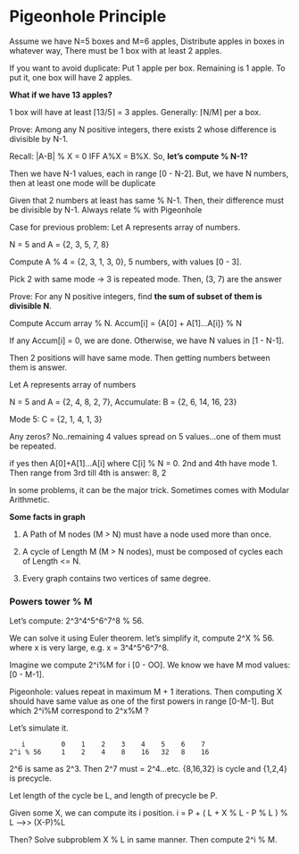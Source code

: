 #  Pigeonhole Principle

Assume we have N=5 boxes and M=6 apples, Distribute apples in boxes in whatever way, There must be 1 box with at least 2 apples.

If you want to avoid duplicate: Put 1 apple per box. Remaining is 1 apple. To put it, one box will have 2 apples.

**What if we have 13 apples?**

1 box will have at least	⌈13/5⌉ = 3 apples. Generally: ⌈N/M⌉ per a box.

Prove: Among any N positive integers, there	exists 2 whose difference is divisible  by N-1.

Recall: |A-B| % X = 0 IFF A%X = B%X. So, **let’s compute % N-1?**

Then we have N-1 values, each in range [0 - N-2]. But, we have N numbers, then at least one mode will be duplicate

Given that 2 numbers at least has same % N-1. Then, their difference must be divisible by N-1. Always relate % with Pigeonhole

Case for previous problem: Let A represents array of numbers.

N = 5 and	A = {2, 3, 5, 7, 8}

Compute A % 4 = {2, 3, 1, 3, 0}, 5 numbers, with values [0 - 3].

Pick 2 with same mode -> 3 is repeated mode. Then, (3, 7) are the answer

Prove: For any N positive integers, find **the sum of subset of them is divisible N**.

Compute Accum array % N. Accum[i] = {A[0] + A[1]...A[i]} % N

If any Accum[i] = 0, we are done. Otherwise, we have N values in [1 - N-1].

Then 2 positions will have same mode. Then getting numbers between them is answer.

Let A represents array of numbers

N = 5 and	A = {2, 4, 8, 2, 7}, Accumulate:	B =	{2, 6, 14, 16, 23}

Mode 5:	C =	{2, 1, 4, 1, 3}

Any zeros? No..remaining 4 values spread on  5 values...one of them must be repeated.

if yes then A[0]+A[1]...A[i] where C[i] % N = 0. 2nd and 4th have mode 1. Then range from 3rd till 4th is answer: 8, 2

In some problems, it can be the major trick. Sometimes comes with Modular Arithmetic.

**Some facts in graph**

1) A Path of M nodes (M > N) must have a node used more than once.

2) A cycle of Length M (M > N nodes), must be composed of cycles each of Length <= N.

3) Every graph contains two vertices of same degree.


### Powers tower % M

Let’s compute: 2^3^4^5^6^7^8 % 56.

We can solve it using Euler theorem. let’s simplify it, compute 2^X % 56. where x is very large, e.g. x = 3^4^5^6^7^8.

Imagine we compute 2^i%M for i [0 - OO]. We know we have M mod values: [0 - M-1].

Pigeonhole: values repeat in maximum M + 1 iterations. Then computing X should have same value as one of the first powers in range [0-M-1]. But which 2^i%M correspond to 2^x%M ?

Let’s simulate it.
```
   i         0    1    2    3    4    5    6    7
2^i % 56     1    2    4    8    16   32   8    16
```
2^6 is same as 2^3. Then 2^7 must = 2^4...etc. {8,16,32} is cycle and {1,2,4} is precycle.

Let length of the cycle be L, and length of precycle be P.

Given some X, we can compute its i position. i = P + ( L + X % L - P % L ) % L -->> (X-P)%L

Then? Solve subproblem X % L in same manner. Then compute 2^i % M.
